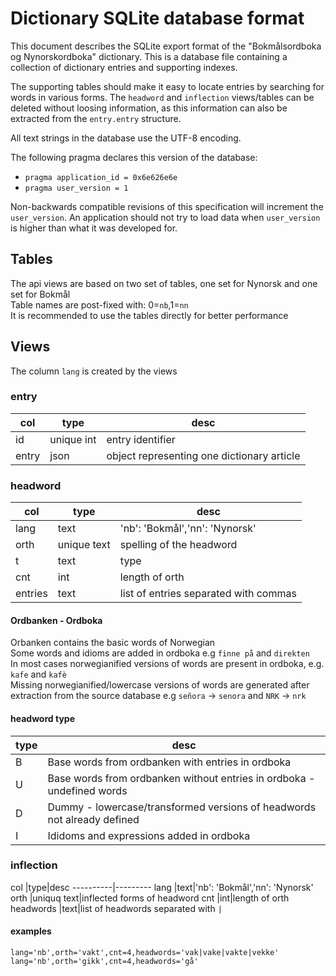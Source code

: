 # Dictionary SQLite database format

This document describes the SQLite export format of the "Bokmålsordboka og
Nynorskordboka" dictionary.  This is a database file containing a collection of
dictionary entries and supporting indexes.

The supporting tables should make it easy to locate entries by searching for
words in various forms.  The `headword` and `inflection` views/tables can be
deleted without loosing information, as this information can also be extracted
from the `entry.entry` structure.

All text strings in the database use the UTF-8 encoding.

The following pragma declares this version of the database:

* `pragma application_id = 0x6e626e6e`
* `pragma user_version = 1`

Non-backwards compatible revisions of this specification will increment the `user_version`.
An application should not try to load data when `user_version` is higher than what it was
developed for.

## Tables

The api views are based on two set of tables, one set for Nynorsk and one set for Bokmål  
Table names are post-fixed with: 0=`nb`,1=`nn`  
It is recommended to use the tables directly for better performance  

## Views

The column `lang` is created by the views  

### entry

col       |type|desc
----------|----|---------
id        |unique int| entry identifier
entry     |json| object representing one dictionary article

### headword

col       |type|desc
----------|----|-----
lang      |text| 'nb': 'Bokmål','nn': 'Nynorsk'
orth      |unique text|spelling of the headword
t         |text|type
cnt       |int |length of orth
entries   |text|list of entries separated with commas


#### Ordbanken - Ordboka
Orbanken contains the basic words of Norwegian  
Some words and idioms are added in ordboka e.g `finne på` and `direkten`  
In most cases norwegianified versions of words are present in ordboka, e.g. `kafe` and `kafè`  
Missing norwegianified/lowercase versions of words are generated after extraction
from the source database e.g `señora` -> `senora` and `NRK` -> `nrk`


#### headword type

type      |desc
----------|---------
B         |Base words from ordbanken with entries in ordboka
U         |Base words from ordbanken without entries in ordboka - undefined words
D         |Dummy - lowercase/transformed versions of headwords not already defined
I         |Ididoms and expressions added in ordboka


### inflection

col       |type|desc
----------|---------
lang      |text|'nb': 'Bokmål','nn': 'Nynorsk'
orth      |uniquq text|inflected forms of headword
cnt       |int|length of orth
headwords |text|list of headwords separated with `|`

#### examples
    lang='nb',orth='vakt',cnt=4,headwords='vak|vake|vakte|vekke'
    lang='nb',orth='gikk',cnt=4,headwords='gå'
